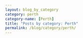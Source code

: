```yaml
---
layout: blog_by_category
category: perth
category-name: [Perth]
title: "Posts by category: Perth"
permalink: /blog/category/perth/
---
```

